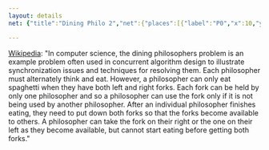 ```yaml
---
layout: details
net: {"title":"Dining Philo 2","net":{"places":[{"label":"P0","x":10,"y":8},{"label":"P1","x":10,"y":25},{"label":"P2","x":40,"y":4},{"label":"P3","x":40,"y":30},{"label":"P4","x":29,"y":7},{"label":"P6","x":29,"y":16},{"label":"P7","x":29,"y":26}],"transitions":[{"label":"T0","x":19.55,"y":7,"pre":{"P0":1,"P1":1},"post":{"P4":1}},{"label":"T1","x":19.55,"y":26,"pre":{"P0":1,"P1":1},"post":{"P7":1}},{"label":"T2","x":4.55,"y":30,"pre":{"P3":1},"post":{"P1":1,"P0":1}},{"label":"T3","x":4.55,"y":4,"pre":{"P2":1},"post":{"P0":1,"P1":1}},{"label":"T5","x":19.55,"y":16,"pre":{"P1":1,"P0":1},"post":{"P6":1}},{"label":"T6","x":34.55,"y":7,"pre":{"P4":1},"post":{"P2":1}},{"label":"T8","x":34.55,"y":16,"pre":{"P6":1},"post":{"P3":1}},{"label":"T9","x":34.55,"y":26,"pre":{"P7":1},"post":{"P3":1}}],"marking":{"P0":1,"P1":1}}}

---
```

[Wikipedia](https://en.wikipedia.org/wiki/Dining_philosophers_problem): "In computer science, the dining philosophers problem is an example problem often used in concurrent algorithm design to illustrate synchronization issues and techniques for resolving them. Each philosopher must alternately think and eat. However, a philosopher can only eat spaghetti when they have both left and right forks. Each fork can be held by only one philosopher and so a philosopher can use the fork only if it is not being used by another philosopher. After an individual philosopher finishes eating, they need to put down both forks so that the forks become available to others. A philosopher can take the fork on their right or the one on their left as they become available, but cannot start eating before getting both forks."
